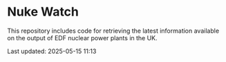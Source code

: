 # Nuke Watch

This repository includes code for retrieving the latest information available on the output of EDF nuclear power plants in the UK.

Last updated: 2025-05-15 11:13